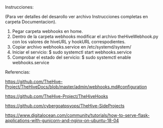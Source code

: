 Instrucciones:

(Para ver detalles del desarollo ver archivo Instrucciones completas en carpeta Documentacion).

1) Pegar carpeta webhooks en home.
2) Dentro de la carpeta webhooks modificar el archivo theHiveWebhook.py con los valores de hiveURL y hookURL correspodientes.
3) Copiar archivo webhooks.service en /etc/systemd/system/
4) Iniciar el servicio:
	$ sudo systemctl start webhooks.service
5) Comprobar el estado del servicio:
	$ sudo systemctl enable webhooks.service

Referencias:

https://github.com/TheHive-Project/TheHiveDocs/blob/master/admin/webhooks.md#configuration

https://github.com/TheHive-Project/TheHiveHooks

https://github.com/cybergoatpsyops/TheHive-SideProjects

https://www.digitalocean.com/community/tutorials/how-to-serve-flask-applications-with-gunicorn-and-nginx-on-ubuntu-18-04
